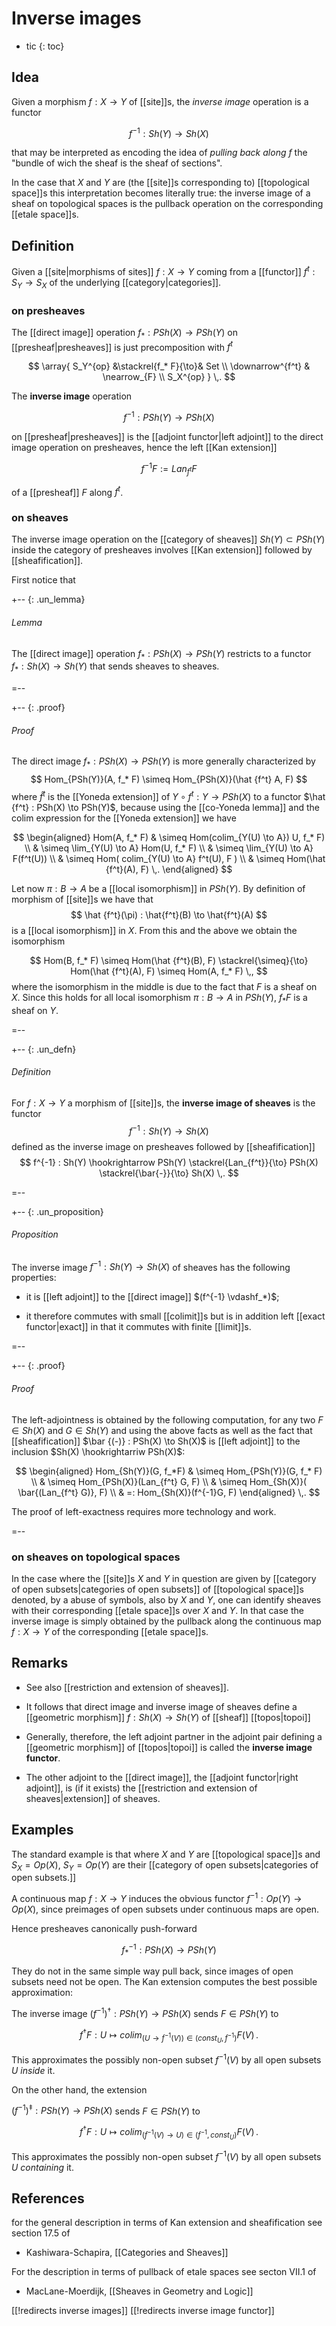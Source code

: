 # Inverse images
* tic
{: toc}


## Idea

Given a morphism $f : X \to Y$ of [[site]]s, the _inverse image_ operation is a functor

$$
  f^{-1} : Sh(Y) \to Sh(X)
$$

that may be interpreted as encoding the idea of _pulling back along $f$_ the "bundle of wich the sheaf is the sheaf of sections".

In the case that $X$ and $Y$ are (the [[site]]s corresponding to) [[topological space]]s this interpretation becomes literally true: the inverse image of a sheaf on topological spaces is the pullback operation on the corresponding [[etale space]]s.


## Definition

Given a [[site|morphisms of sites]] $f : X \to Y$ coming from a [[functor]] $f^t : S_Y \to S_X$ of the underlying [[category|categories]].


### on presheaves

The [[direct image]] operation $f_* : PSh(X) \to PSh(Y)$ on [[presheaf|presheaves]] 
is just precomposition with $f^t$

$$
  \array{
    S_Y^{op}
    &\stackrel{f_* F}{\to}&
    Set
    \\
    \downarrow^{f^t} & \nearrow_{F}
    \\
    S_X^{op}
  }
  \,.
$$

The **inverse image** operation 

$$
  f^{-1} : PSh(Y) \to PSh(X)
$$

on [[presheaf|presheaves]] is the [[adjoint functor|left adjoint]] to the direct image operation on presheaves, hence the left [[Kan extension]]

$$
  f^{-1} F := Lan_{f^t} F
$$

of a [[presheaf]] $F$ along $f^t$. 


### on sheaves

The inverse image operation on the [[category of sheaves]] $Sh(Y) \subset PSh(Y)$ inside the category of presheaves involves [[Kan extension]] followed by [[sheafification]].

First notice that

+-- {: .un_lemma}
###### Lemma

The [[direct image]] operation $f_* : PSh(X) \to PSh(Y)$ restricts to a functor $f_* : Sh(X) \to Sh(Y)$ that sends sheaves to sheaves.

=--

+-- {: .proof}
###### Proof

The direct image $f_* : PSh(X) \to PSh(Y)$ is more generally characterized by 
$$
  Hom_{PSh(Y)}(A, f_* F)
  \simeq
  Hom_{PSh(X)}(\hat {f^t} A, F)
$$
where $\hat f^t$ is the [[Yoneda extension]] of $Y \circ f^t : Y \to PSh(X)$ to a functor $\hat {f^t} : PSh(X) \to PSh(Y)$, because using the [[co-Yoneda lemma]] and the colim expression for the [[Yoneda extension]] we have

$$
 \begin{aligned}
   Hom(A, f_* F) & \simeq 
   Hom(colim_{Y(U) \to A}) U, f_* F)
   \\
   & \simeq
    \lim_{Y(U) \to A} Hom(U, f_* F)
   \\
   & \simeq
    \lim_{Y(U) \to A} F(f^t(U))
   \\
   & \simeq
    Hom( colim_{Y(U) \to A} f^t(U), F )
   \\
   & \simeq Hom(\hat {f^t}(A), F)
   \,.
 \end{aligned}
$$

Let now $\pi : B \to A$ be a [[local isomorphism]] in $PSh(Y)$.  By definition of morphism of [[site]]s we have that 
$$
  \hat {f^t}(\pi) : \hat{f^t}(B) \to \hat{f^t}(A)
$$
is a [[local isomorphism]] in $X$. From this and the above we obtain the isomorphism

$$
  Hom(B, f_* F)
  \simeq
  Hom(\hat {f^t}(B), F)
  \stackrel{\simeq}{\to}
  Hom(\hat {f^t}(A), F)  
  \simeq
  Hom(A, f_* F)
  \,,
$$
where the isomorphism in the middle is due to the fact that
$F$ is a sheaf on $X$. Since this holds for all local isomorphism $\pi : B \to A$ in $PSh(Y)$, $f_* F$ is a sheaf on $Y$.

=--


+-- {: .un_defn}
###### Definition

For $f : X \to Y$ a morphism of [[site]]s, the 
**inverse image of sheaves** is the functor
$$
  f^{-1} : Sh(Y) \to Sh(X)
$$
defined as the inverse image on presheaves followed
by [[sheafification]]
$$
  f^{-1} : Sh(Y) \hookrightarrow PSh(Y) \stackrel{Lan_{f^t}}{\to} PSh(X) \stackrel{\bar{-}}{\to}
  Sh(X)
  \,.
$$

=--

+-- {: .un_proposition}
###### Proposition

The inverse image $f^{-1} : Sh(Y) \to Sh(X)$
of sheaves has the following properties:

* it is [[left adjoint]] to the [[direct image]]
  $(f^{-1} \vdashf_*)$;

* it therefore commutes with small [[colimit]]s but is in addition left [[exact functor|exact]] in that it commutes with finite [[limit]]s.

=--

+-- {: .proof}
###### Proof

The left-adjointness is obtained by the following computation, for any
two $F \in Sh(X)$ and $G \in Sh(Y)$ and using the above facts as well as the fact that [[sheafification]] $\bar {(-)} : PSh(X) \to Sh(X)$ is [[left adjoint]] to the inclusion $Sh(X) \hookrightarriw PSh(X)$:

$$
  \begin{aligned}
    Hom_{Sh(Y)}(G, f_*F)
     & \simeq
    Hom_{PSh(Y)}(G, f_* F)
     \\
     & \simeq
       Hom_{PSh(X)}(Lan_{f^t} G, F)
     \\
     & \simeq
      Hom_{Sh(X)}( \bar{(Lan_{f^t} G)}, F)
     \\
     & =:
      Hom_{Sh(X)}(f^{-1}G, F)
  \end{aligned}
  \,.
$$

The proof of left-exactness requires more technology and work.

=--


### on sheaves on topological spaces

In the case where the [[site]]s $X$ and $Y$ in question are given by [[category of open subsets|categories of open subsets]] of [[topological space]]s denoted, by a abuse of symbols, also by $X$ and $Y$, one can identify sheaves with their corresponding [[etale space]]s over $X$ and $Y$. In that case the inverse image is simply obtained by the pullback along the continuous map $f : X \to Y$ of the corresponding [[etale space]]s.


## Remarks

* See also [[restriction and extension of sheaves]].

* It follows that direct image and inverse image of
sheaves define a [[geometric morphism]] 
$f : Sh(X) \to Sh(Y)$
of [[sheaf]] [[topos|topoi]]

* Generally, therefore, the left adjoint partner in 
the adjoint pair defining a [[geometric morphism]]
of [[topos|topoi]] is
called the **inverse image functor**.

* The other adjoint to the [[direct image]], the [[adjoint functor|right adjoint]], is (if it exists) the [[restriction and extension of sheaves|extension]] of sheaves.


## Examples

The standard example is that where $X$ and $Y$ are [[topological space]]s and $S_X = Op(X)$, $S_Y = Op(Y)$ are their [[category of open subsets|categories of open subsets.]]

A continuous map $f : X \to Y$ induces the obvious functor $f^{-1} : Op(Y) \to Op(X)$, since preimages of open subsets under continuous maps are open. 

Hence presheaves canonically push-forward

$$
  f^{-1}_* : PSh(X) \to PSh(Y)
$$

They do not in the same simple way pull back, since images of open subsets need not be open. The Kan extension  computes the best possible approximation:

The inverse image $(f^{-1})^\dagger : PSh(Y) \to PSh(X)$ sends $F \in PSh(Y)$ to

$$
  f^\dagger F : U \mapsto colim_{(U \to f^{-1}(V)) \in (const_U, f^{-1})} F(V)
  \,.
$$

This approximates the possibly non-open subset $f^{-1}(V)$ by all open subsets $U$ _inside_ it.

On the other hand, the extension

$(f^{-1})^\ddagger : PSh(Y) \to PSh(X)$ sends $F \in PSh(Y)$ to

$$
  f^\dagger F : U \mapsto colim_{(f^{-1}(V) \to U) \in (f^{-1},const_U)} F(V)
  \,.
$$

This approximates the possibly non-open subset $f^{-1}(V)$ by all open subsets $U$  _containing_ it.


## References

for the general description in terms of Kan extension and sheafification see section 17.5 of

* Kashiwara-Schapira, [[Categories and Sheaves]]

For the description in terms of pullback of etale spaces see secton VII.1 of

* MacLane-Moerdijk, [[Sheaves in Geometry and Logic]]


[[!redirects inverse images]]
[[!redirects inverse image functor]]